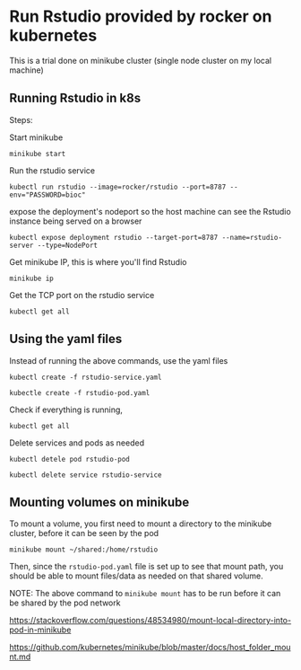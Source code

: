 # Run Rstudio provided by rocker on kubernetes

This is a trial done on minikube cluster (single node cluster on my local machine)

## Running Rstudio in k8s

Steps:

Start minikube

	minikube start

Run the rstudio service

	kubectl run rstudio --image=rocker/rstudio --port=8787 --env="PASSWORD=bioc"

expose the deployment's nodeport so the host machine can see the
Rstudio instance being served on a browser

	kubectl expose deployment rstudio --target-port=8787 --name=rstudio-server --type=NodePort

Get minikube IP, this is where you'll find Rstudio

	minikube ip

Get the TCP port on the rstudio service

	kubectl get all


## Using the yaml files

Instead of running the above commands, use the yaml files

	kubectl create -f rstudio-service.yaml

	kubectle create -f rstudio-pod.yaml

Check if everything is running,

	kubectl get all

Delete services and pods as needed

	kubectl detele pod rstudio-pod

	kubectl delete service rstudio-service

## Mounting volumes on minikube

To mount a volume, you first need to mount a directory to the minikube
cluster, before it can be seen by the pod

	minikube mount ~/shared:/home/rstudio

Then, since the `rstudio-pod.yaml` file is set up to see that mount
path, you should be able to mount files/data as needed on that shared
volume.

NOTE: The above command to `minikube mount` has to be run before it
can be shared by the pod network

https://stackoverflow.com/questions/48534980/mount-local-directory-into-pod-in-minikube

https://github.com/kubernetes/minikube/blob/master/docs/host_folder_mount.md
